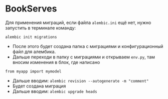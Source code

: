 # BookServes

Для применения миграций, если файла `alembic.ini` ещё нет, нужно запустить в терминале команду:

```
alembic init migrations
```

- После этого будет создана папка с миграциями и конфигурационный файл для алембика.
- Дальше переходи в папку с миграциями и открываем `env.py`, там вносим изменения в блок, где написано

```
from myapp import mymodel
```

- Дальше вводим: ```alembic revision --autogenerate -m "comment"```
- Будет создана миграция
- Дальше вводим: ```alembic upgrade heads```
